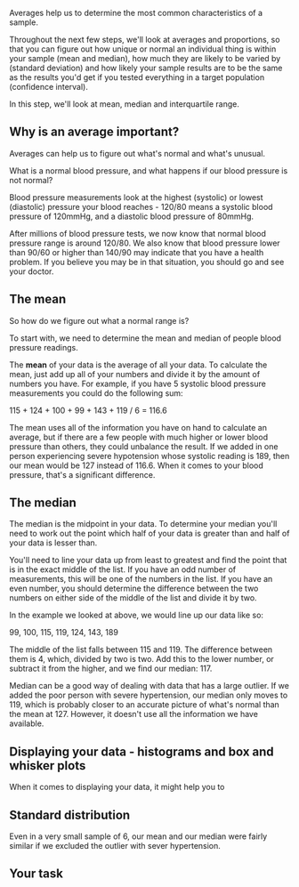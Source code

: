 Averages help us to determine the most common characteristics of a sample.

Throughout the next few steps, we'll look at averages and proportions, so that you can figure out how unique or normal an individual thing is within your sample (mean and median), how much they are likely to be varied by (standard deviation) and how likely your sample results are to be the same as the results you'd get if you tested everything in a target population (confidence interval).

In this step, we'll look at mean, median and interquartile range.

## Why is an average important?

Averages can help us to figure out what's normal and what's unusual.

What is a normal blood pressure, and what happens if our blood pressure is not normal?

Blood pressure measurements look at the highest (systolic) or lowest (diastolic) pressure your blood reaches - 120/80 means a systolic blood pressure of 120mmHg, and a diastolic blood pressure of 80mmHg.      

After millions of blood pressure tests, we now know that normal blood pressure range is around 120/80.  We also know that blood pressure lower than 90/60 or higher than 140/90 may indicate that you have a health problem.  If you believe you may be in that situation, you should go and see your doctor.

## The mean 

So how do we figure out what a normal range is?

To start with, we need to determine the mean and median of people blood pressure readings.

The __mean__ of your data is the average of all your data.  To calculate the mean, just add up all of your numbers and divide it by the amount of numbers you have. For example, if you have 5 systolic blood pressure measurements you could do the following sum:

115 + 124 + 100 + 99 + 143 + 119 / 6 = 116.6 

The mean uses all of the information you have on hand to calculate an average, but if there are a few people with much higher or lower blood pressure than others, they could unbalance the result. If we added in one person experiencing severe hypotension whose systolic reading is 189, then our mean would be 127 instead of 116.6.  When it comes to your blood pressure, that's a significant difference.

## The median

The median is the midpoint in your data. To determine your median you'll need to work out the point which half of your data is greater than and half of your data is lesser than.

You'll need to line your data up from least to greatest and find the point that is in the exact middle of the list.  If you have an odd number of measurements, this will be one of the numbers in the list.  If you have an even number, you should determine the difference between the two numbers on either side of the middle of the list and divide it by two.

In the example we looked at above, we would line up our data like so:

99, 100, 115, 119, 124, 143, 189

The middle of the list falls between 115 and 119.  The difference between them is 4, which, divided by two is two.  Add this to the lower number, or subtract it from the higher, and we find our median: 117.

Median can be a good way of dealing with data that has a large outlier.  If we added the poor person with severe hypertension, our median only moves to 119, which is probably closer to an accurate picture of what's normal than the mean at 127.  However, it doesn't use all the information we have available.

## Displaying your data - histograms and box and whisker plots

When it comes to displaying your data, it might help you to 

## Standard distribution 

Even in a very small sample of 6, our mean and our median were fairly similar if we excluded the outlier with sever hypertension.  

## Your task
